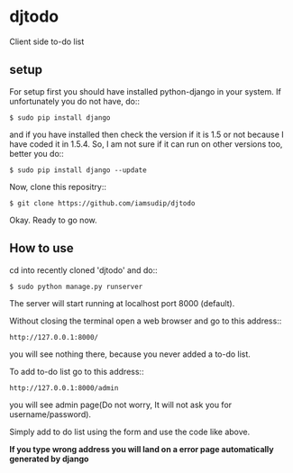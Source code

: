 djtodo
======

Client side to-do list

setup
-----

For setup first you should have installed python-django in your system.
If unfortunately you do not have, do::

    $ sudo pip install django

and if you have installed then check the version if it is 1.5 or not because I have coded it in 1.5.4. So, I am not sure if it can run on other versions too, better you do::

    $ sudo pip install django --update

Now, clone this repositry::

    $ git clone https://github.com/iamsudip/djtodo

Okay. Ready to go now.


How to use
----------

cd into recently cloned 'djtodo' and do::

    $ sudo python manage.py runserver

The server will start running at localhost port 8000 (default).

Without closing the terminal open a web browser and go to this address::

    http://127.0.0.1:8000/

you will see nothing there, because you never added a to-do list.

To add to-do list go to this address::

    http://127.0.0.1:8000/admin

you will see admin page(Do not worry, It will not ask you for username/password).

Simply add to do list using the form and use the code like above.

**If you type wrong address you will land on a error page automatically generated by django**
